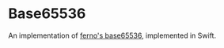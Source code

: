 # Base65536

An implementation of [ferno's base65536](https://github.com/ferno/base65536),
implemented in Swift.
